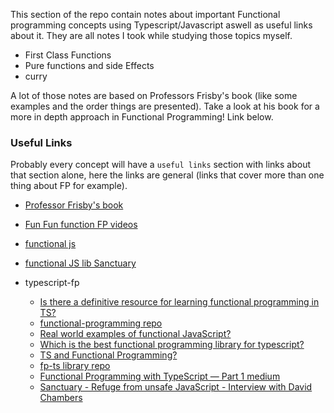 This section of the repo contain notes about important Functional programming concepts using Typescript/Javascript aswell as useful links about it. They are all notes I took while studying those topics myself.

- First Class Functions
- Pure functions and side Effects
- curry

A lot of those notes are based on Professors Frisby's book (like some examples and the order things are presented).
Take a look at his book for a more in depth approach in Functional Programming! Link below.

### Useful Links

Probably every concept will have a `useful links` section with links about that section alone,
here the links are general (links that cover more than one thing about FP for example).

- [Professor Frisby's book](https://github.com/MostlyAdequate/mostly-adequate-guide)
- [Fun Fun function FP videos](https://www.youtube.com/watch?v=BMUiFMZr7vk&list=PL0zVEGEvSaeEd9hlmCXrk5yUyqUag-n84)
- [functional js](https://opensource.com/article/17/6/functional-javascript)
- [functional JS lib Sanctuary](https://github.com/sanctuary-js/sanctuary)

- typescript-fp
  - [Is there a definitive resource for learning functional programming in TS?](https://www.reddit.com/r/typescript/comments/pq7v04/is_there_a_definitive_resource_for_learning/)
  - [functional-programming repo](https://github.com/enricopolanski/functional-programming)
  - [Real world examples of functional JavaScript?](https://www.reddit.com/r/functionalprogramming/comments/u43nd0/real_world_examples_of_functional_javascript/)
  - [Which is the best functional programming library for typescript?](https://www.reddit.com/r/typescript/comments/o2sn3p/which_is_the_best_functional_programming_library/)
  - [TS and Functional Programming?](https://www.reddit.com/r/typescript/comments/iv9ogt/ts_and_functional_programming/)
  - [fp-ts library repo](https://github.com/gcanti/fp-ts)
  - [Functional Programming with TypeScript — Part 1 medium](https://medium.com/@cb.yannick/functional-programming-with-typescript-part-1-3f7167a2c0ad)
  - [Sanctuary - Refuge from unsafe JavaScript - Interview with David Chambers](https://survivejs.com/blog/sanctuary-interview/)
